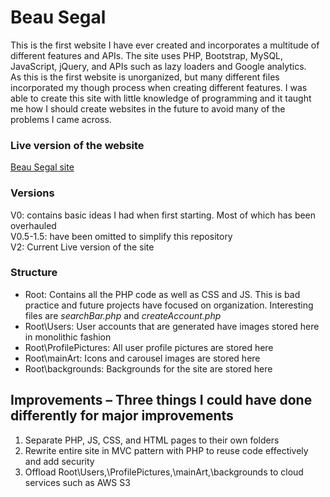 # Beau Segal <br>
This is the first website I have ever created and incorporates a multitude of different features and APIs. The site uses PHP, Bootstrap, MySQL, JavaScript, jQuery, and APIs such as lazy loaders and Google analytics. <br>
As this is the first website is unorganized, but many different files incorporated my though process when creating different features. I was able to create this site with little knowledge of programming and it taught me how I should create websites in the future to avoid many of the problems I came across.
### Live version of the website <br/>
[Beau Segal site]( https://beausegal.xyz/)
### Versions
V0: contains basic ideas I had when first starting. Most of which has been overhauled </br>
V0.5-1.5: have been omitted to simplify this repository </br>
V2: Current Live version of the site </br>
### Structure
-	Root: Contains all the PHP code as well as CSS and JS. This is bad practice and future projects have focused on organization. Interesting files are *searchBar.php* and *createAccount.php* 
-	Root\Users: User accounts that are generated have images stored here in monolithic fashion
-	Root\ProfilePictures: All user profile pictures are stored here
-	Root\mainArt: Icons and carousel images are stored here
-	Root\backgrounds: Backgrounds for the site are stored here
## Improvements – Three things I could have done differently for major improvements
1.	Separate PHP, JS, CSS, and HTML pages to their own folders
2.	Rewrite entire site in MVC pattern with PHP to reuse code effectively and add security
3.	Offload Root\Users,\ProfilePictures,\mainArt,\backgrounds to cloud services such as AWS S3


